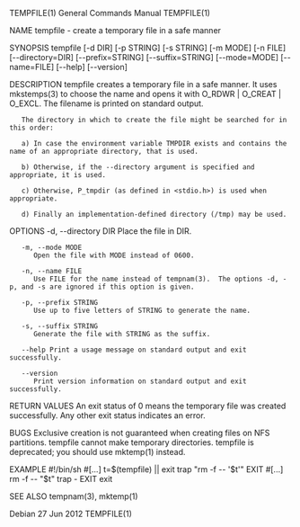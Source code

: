 TEMPFILE(1)							    General Commands Manual							   TEMPFILE(1)

NAME
       tempfile - create a temporary file in a safe manner

SYNOPSIS
       tempfile	 [-d  DIR]  [-p	 STRING]  [-s  STRING]	[-m  MODE] [-n FILE] [--directory=DIR] [--prefix=STRING] [--suffix=STRING] [--mode=MODE] [--name=FILE]
       [--help] [--version]

DESCRIPTION
       tempfile creates a temporary file in a safe manner.  It uses mkstemps(3) to choose the name and opens it with O_RDWR | O_CREAT | O_EXCL.	 The  filename
       is printed on standard output.

       The directory in which to create the file might be searched for in this order:

       a) In case the environment variable TMPDIR exists and contains the name of an appropriate directory, that is used.

       b) Otherwise, if the --directory argument is specified and appropriate, it is used.

       c) Otherwise, P_tmpdir (as defined in <stdio.h>) is used when appropriate.

       d) Finally an implementation-defined directory (/tmp) may be used.

OPTIONS
       -d, --directory DIR
	      Place the file in DIR.

       -m, --mode MODE
	      Open the file with MODE instead of 0600.

       -n, --name FILE
	      Use FILE for the name instead of tempnam(3).  The options -d, -p, and -s are ignored if this option is given.

       -p, --prefix STRING
	      Use up to five letters of STRING to generate the name.

       -s, --suffix STRING
	      Generate the file with STRING as the suffix.

       --help Print a usage message on standard output and exit successfully.

       --version
	      Print version information on standard output and exit successfully.

RETURN VALUES
       An exit status of 0 means the temporary file was created successfully.  Any other exit status indicates an error.

BUGS
       Exclusive  creation  is not guaranteed when creating files on NFS partitions.  tempfile cannot make temporary directories.  tempfile is deprecated; you
       should use mktemp(1) instead.

EXAMPLE
       #!/bin/sh
       #[...]
       t=$(tempfile) || exit
       trap "rm -f -- '$t'" EXIT
       #[...]
       rm -f -- "$t"
       trap - EXIT
       exit

SEE ALSO
       tempnam(3), mktemp(1)

Debian									  27 Jun 2012								   TEMPFILE(1)
